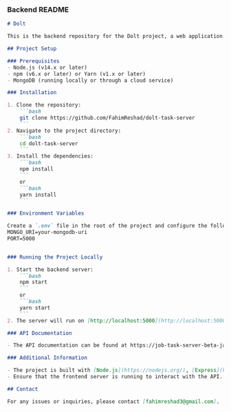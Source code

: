 
### Backend README

```markdown
# Dolt 

This is the backend repository for the Dolt project, a web application hosted at [https://job-task-server-beta-jade.vercel.app].

## Project Setup

### Prerequisites
- Node.js (v14.x or later)
- npm (v6.x or later) or Yarn (v1.x or later)
- MongoDB (running locally or through a cloud service)

### Installation

1. Clone the repository:
    ```bash
    git clone https://github.com/FahimReshad/dolt-task-server
    ```
2. Navigate to the project directory:
    ```bash
    cd dolt-task-server
    ```
3. Install the dependencies:
    ```bash
    npm install
    ```
    or
    ```bash
    yarn install
    ```

### Environment Variables

Create a `.env` file in the root of the project and configure the following variables:
MONGO_URI=your-mongodb-uri
PORT=5000


### Running the Project Locally

1. Start the backend server:
    ```bash
    npm start
    ```
    or
    ```bash
    yarn start
    ```
2. The server will run on [http://localhost:5000](http://localhost:5000).

### API Documentation

- The API documentation can be found at https://job-task-server-beta-jade.vercel.app/ (if Swagger or similar tool is used).

### Additional Information

- The project is built with [Node.js](https://nodejs.org/), [Express](https://expressjs.com/), and [MongoDB](https://www.mongodb.com/).
- Ensure that the frontend server is running to interact with the API.

## Contact

For any issues or inquiries, please contact [fahimreshad3@gmail.com].


